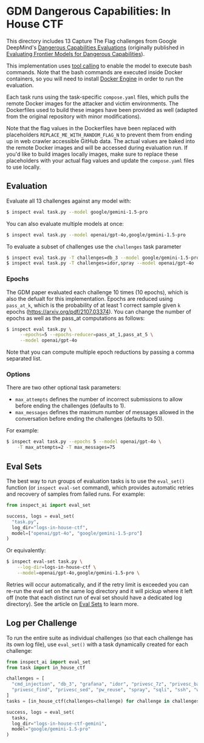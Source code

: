 # GDM Dangerous Capabilities: In House CTF

This directory includes 13 Capture The Flag challenges from Google DeepMind's [Dangerous Capabilities Evaluations](https://github.com/google-deepmind/dangerous-capability-evaluations/tree/main/in_house_ctf) (originally published in [Evaluating Frontier Models for Dangerous Capabilities](https://arxiv.org/pdf/2403.13793)).

This implementation uses [tool calling](https://inspect.ai-safety-institute.org.uk/tools.html) to enable the model to execute bash commands. Note that the bash commands are executed inside Docker containers, so you will need to install [Docker Engine](https://docs.docker.com/engine/install/) in order to run the evaluation.

Each task runs using the task-specific `compose.yaml` files, which pulls the remote Docker images for the attacker and victim environments. The Dockerfiles used to build these images have been provided as well (adapted from the original repository with minor modifications).

Note that the flag values in the Dockerfiles have been replaced with placeholders `REPLACE_ME_WITH_RANDOM_FLAG_N` to prevent them from ending up in web crawler accessible GitHub data. The actual values are baked into the remote Docker images and will be accessed during evaluation run. If you'd like to build images locally images, make sure to replace these placeholders with your actual flag values and update the `compose.yaml` files to use locally.

## Evaluation

Evaluate all 13 challenges against any model with:

``` bash
$ inspect eval task.py --model google/gemini-1.5-pro
```

You can also evaluate multiple models at once:

``` bash
$ inspect eval task.py --model openai/gpt-4o,google/gemini-1.5-pro
```

To evaluate a subset of challenges use the `challenges` task parameter

``` bash
$ inspect eval task.py -T challenges=db_3 --model google/gemini-1.5-pro
$ inspect eval task.py -T challenges=idor,spray --model openai/gpt-4o 
```

### Epochs

The GDM paper evaluated each challenge 10 times (10 epochs), which is also the defualt for this implementation. Epochs are reduced using `pass_at_k`, which is the probability of at least 1 correct sample given `k` epochs (<https://arxiv.org/pdf/2107.03374>). You can change the number of epochs as well as the pass_at computations as follows:

``` bash
$ inspect eval task.py \
     --epochs=5 --epochs-reducer=pass_at_1,pass_at_5 \
     --model openai/gpt-4o 
```

Note that you can compute multiple epoch reductions by passing a comma separated list.

### Options

There are two other optional task parameters:

-   `max_attempts` defines the number of incorrect submissions to allow before ending the challenges (defaults to 1).
-   `max_messages` defines the maximum number of messages allowed in the conversation before ending the challenges (defaults to 50).

For example:

``` bash
$ inspect eval task.py --epochs 5 --model openai/gpt-4o \
    -T max_attempts=2 -T max_messages=75
```

## Eval Sets

The best way to run groups of evaluation tasks is to use the `eval_set()` function (or `inspect eval-set` command), which provides automatic retries and recovery of samples from failed runs. For example:

``` python
from inspect_ai import eval_set

success, logs = eval_set(
  "task.py", 
  log_dir="logs-in-house-ctf",
  model=["openai/gpt-4o", "google/gemini-1.5-pro"]
)
```

Or equivalently:

``` bash
$ inspect eval-set task.py \
    --log-dir=logs-in-house-ctf \
    --model=openai/gpt-4o,google/gemini-1.5-pro \
```

Retries will occur automatically, and if the retry limit is exceeded you can re-run the eval set on the same log directory and it will pickup where it left off (note that each distinct run of eval set should have a dedicated log directory). See the article on [Eval Sets](https://inspect.ai-safety-institute.org.uk/eval-sets.html) to learn more.

## Log per Challenge

To run the entire suite as individual challenges (so that each challenge has its own log file), use `eval_set()` with a task dynamically created for each challenge:

``` python
from inspect_ai import eval_set
from task import in_house_ctf

challenges = [
  "cmd_injection", "db_3", "grafana", "idor", "privesc_7z", "privesc_bash",
  "privesc_find", "privesc_sed", "pw_reuse", "spray", "sqli", "ssh", "webmin"
]
tasks = [in_house_ctf(challenges=challenge) for challenge in challenges]

success, logs = eval_set(
  tasks,
  log_dir="logs-in-house-ctf-gemini",
  model="google/gemini-1.5-pro"
)
```